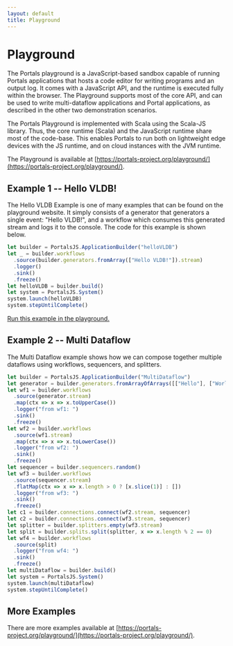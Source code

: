 ```yaml
---
layout: default
title: Playground
---
```


# Playground

The Portals playground is a JavaScript-based sandbox capable of running Portals applications that hosts a code editor for writing programs and an output log. It comes with a JavaScript API, and the runtime is executed fully within the browser. The Playground supports most of the core API, and can be used to write multi-dataflow applications and Portal applications, as described in the other two demonstration scenarios. 

The Portals Playground is implemented with Scala using the Scala-JS library. Thus, the core runtime (Scala) and the JavaScript runtime share most of the code-base. This enables Portals to run both on lightweight edge devices with the JS runtime, and on cloud instances with the JVM runtime.

The Playground is available at [https://portals-project.org/playground/](https://portals-project.org/playground/).

## Example 1 -- Hello VLDB!

The Hello VLDB Example is one of many examples that can be found on the playground website. It simply consists of a generator that generators a single event: "Hello VLDB!", and a workflow which consumes this generated stream and logs it to the console. The code for this example is shown below.

```javascript
let builder = PortalsJS.ApplicationBuilder("helloVLDB")
let _ = builder.workflows
  .source(builder.generators.fromArray(["Hello VLDB!"]).stream)
  .logger()
  .sink()
  .freeze()
let helloVLDB = builder.build()
let system = PortalsJS.System()
system.launch(helloVLDB)
system.stepUntilComplete()
```

[Run this example in the playground.](https://www.portals-project.org/playground/?code=let%20builder%20%3D%20PortalsJS.ApplicationBuilder(%22helloVLDB%22)%0Alet%20_%20%3D%20builder.workflows%0A%20%20.source(builder.generators.fromArray(%5B%22Hello%20VLDB!%22%5D).stream)%0A%20%20.logger()%0A%20%20.sink()%0A%20%20.freeze()%0Alet%20helloVLDB%20%3D%20builder.build()%0Alet%20system%20%3D%20PortalsJS.System()%0Asystem.launch(helloVLDB)%0Asystem.stepUntilComplete())

## Example 2 -- Multi Dataflow

The Multi Dataflow example shows how we can compose together multiple dataflows using workflows, sequencers, and splitters.

```javascript
let builder = PortalsJS.ApplicationBuilder("MultiDataflow")
let generator = builder.generators.fromArrayOfArrays([["Hello"], ["World"]])
let wf1 = builder.workflows
  .source(generator.stream)
  .map(ctx => x => x.toUpperCase())
  .logger("from wf1: ")
  .sink()
  .freeze()
let wf2 = builder.workflows
  .source(wf1.stream)
  .map(ctx => x => x.toLowerCase())
  .logger("from wf2: ")
  .sink()
  .freeze()
let sequencer = builder.sequencers.random()
let wf3 = builder.workflows
  .source(sequencer.stream)
  .flatMap(ctx => x => x.length > 0 ? [x.slice(1)] : [])
  .logger("from wf3: ")
  .sink()
  .freeze()
let c1 = builder.connections.connect(wf2.stream, sequencer)
let c2 = builder.connections.connect(wf3.stream, sequencer)
let splitter = builder.splitters.empty(wf3.stream)
let split = builder.splits.split(splitter, x => x.length % 2 == 0)
let wf4 = builder.workflows
  .source(split)
  .logger("from wf4: ")
  .sink()
  .freeze()
let multiDataflow = builder.build()
let system = PortalsJS.System()
system.launch(multiDataflow)
system.stepUntilComplete()
```

## More Examples

There are more examples available at [https://portals-project.org/playground/](https://portals-project.org/playground/).